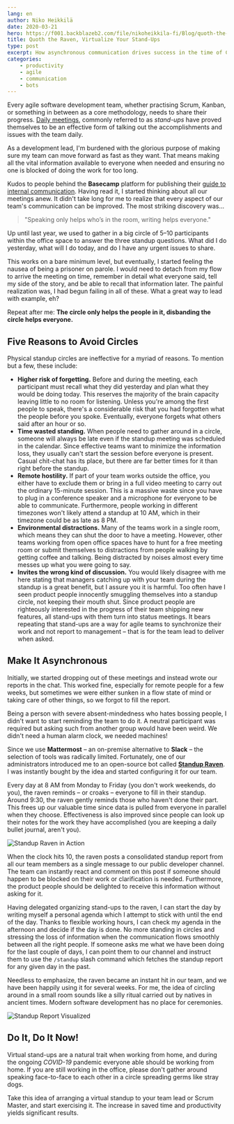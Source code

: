 ```yaml
---
lang: en
author: Niko Heikkilä
date: 2020-03-21
hero: https://f001.backblazeb2.com/file/nikoheikkila-fi/Blog/quoth-the-raven-virtualize-your-standups.jpg
title: Quoth the Raven, Virtualize Your Stand-Ups
type: post
excerpt: How asynchronous communication drives success in the time of Coronavirus
categories:
    - productivity
    - agile
    - communication
    - bots
---
```


Every agile software development team, whether practising Scrum, Kanban, or something in between as a core methodology, needs to share their progress. [Daily meetings](https://www.agilealliance.org/glossary/daily-meeting/), commonly referred to as *stand-ups* have proved themselves to be an effective form of talking out the accomplishments and issues with the team daily.

As a development lead, I'm burdened with the glorious purpose of making sure my team can move forward as fast as they want. That means making all the vital information available to everyone when needed and ensuring no one is blocked of doing the work for too long.

Kudos to people behind the **Basecamp** platform for publishing their [guide to internal communication](https://basecamp.com/guides/how-we-communicate). Having read it, I started thinking about all our meetings anew. It didn't take long for me to realize that every aspect of our team's communication can be improved. The most striking discovery was…

> "Speaking only helps who’s in the room, writing helps everyone."

Up until last year, we used to gather in a big circle of 5–10 participants within the office space to answer the three standup questions. What did I do yesterday, what will I do today, and do I have any urgent issues to share.

This works on a bare minimum level, but eventually, I started feeling the nausea of being a prisoner on parole. I would need to detach from my flow to arrive the meeting on time, remember in detail what everyone said, tell my side of the story, and be able to recall that information later. The painful realization was, I had begun failing in all of these. What a great way to lead with example, eh?

Repeat after me: **The circle only helps the people in it, disbanding the circle helps everyone.**

## Five Reasons to Avoid Circles

Physical standup circles are ineffective for a myriad of reasons. To mention but a few, these include:

-   **Higher risk of forgetting.** Before and during the meeting, each participant must recall what they did yesterday and plan what they would be doing today. This reserves the majority of the brain capacity leaving little to no room for listening. Unless you're among the first people to speak, there's a considerable risk that you had forgotten what the people before you spoke. Eventually, everyone forgets what others said after an hour or so.
-   **Time wasted standing.** When people need to gather around in a circle, someone will always be late even if the standup meeting was scheduled in the calendar. Since effective teams want to minimize the information loss, they usually can't start the session before everyone is present. Casual chit-chat has its place, but there are far better times for it than right before the standup.
-   **Remote hostility.** If part of your team works outside the office, you either have to exclude them or bring in a full video meeting to carry out the ordinary 15-minute session. This is a massive waste since you have to plug in a conference speaker and a microphone for everyone to be able to communicate. Furthermore, people working in different timezones won't likely attend a standup at 10 AM, which in their timezone could be as late as 8 PM.
-   **Environmental distractions.** Many of the teams work in a single room, which means they can shut the door to have a meeting. However, other teams working from open office spaces have to hunt for a free meeting room or submit themselves to distractions from people walking by getting coffee and talking. Being distracted by noises almost every time messes up what you were going to say.
-   **Invites the wrong kind of discussion.** You would likely disagree with me here stating that managers catching up with your team during the standup is a great benefit, but I assure you it is harmful. Too often have I seen product people innocently smuggling themselves into a standup circle, not keeping their mouth shut. Since product people are righteously interested in the progress of their team shipping new features, all stand-ups with them turn into status meetings. It bears repeating that stand-ups are a way for agile teams to synchronize their work and not report to management – that is for the team lead to deliver when asked.

## Make It Asynchronous

Initially, we started dropping out of these meetings and instead wrote our reports in the chat. This worked fine, especially for remote people for a few weeks, but sometimes we were either sunken in a flow state of mind or taking care of other things, so we forgot to fill the report.

Being a person with severe absent-mindedness who hates bossing people, I didn't want to start reminding the team to do it. A neutral participant was required but asking such from another group would have been weird. We didn't need a human alarm clock, we needed machines!

Since we use **Mattermost** – an on-premise alternative to **Slack** – the selection of tools was radically limited. Fortunately, one of our administrators introduced me to an open-source bot called [**Standup Raven**](https://standup-raven.github.io/). I was instantly bought by the idea and started configuring it for our team.

Every day at 8 AM from Monday to Friday (you don't work weekends, do you), the raven reminds – or croaks – everyone to fill in their standup. Around 9:30, the raven gently reminds those who haven't done their part. This frees up our valuable time since data is pulled from everyone in parallel when they choose. Effectiveness is also improved since people can look up their notes for the work they have accomplished (you are keeping a daily bullet journal, aren't you).

![Standup Raven in Action](https://github.com/standup-raven/standup-raven/blob/master/docs/assets/images/standup.gif?raw=true)

When the clock hits 10, the raven posts a consolidated standup report from all our team members as a single message to our public developer channel. The team can instantly react and comment on this post if someone should happen to be blocked on their work or clarification is needed. Furthermore, the product people should be delighted to receive this information without asking for it.

Having delegated organizing stand-ups to the raven, I can start the day by writing myself a personal agenda which I attempt to stick with until the end of the day. Thanks to flexible working hours, I can check my agenda in the afternoon and decide if the day is done. No more standing in circles and stressing the loss of information when the communication flows smoothly between all the right people. If someone asks me what we have been doing for the last couple of days, I can point them to our channel and instruct them to use the `/standup` slash command which fetches the standup report for any given day in the past.

Needless to emphasize, the raven became an instant hit in our team, and we have been happily using it for several weeks. For me, the idea of circling around in a small room sounds like a silly ritual carried out by natives in ancient times. Modern software development has no place for ceremonies.

![Standup Report Visualized](https://github.com/standup-raven/standup-raven/raw/master/docs/assets/images/user_aggregated_report.png)

## Do It, Do It Now!

Virtual stand-ups are a natural trait when working from home, and during the ongoing *COVID-19* pandemic everyone able should be working from home. If you are still working in the office, please don't gather around speaking face-to-face to each other in a circle spreading germs like stray dogs.

Take this idea of arranging a virtual standup to your team lead or Scrum Master, and start exercising it. The increase in saved time and productivity yields significant results.
